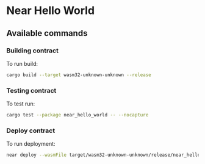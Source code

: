 # Near Hello World

## Available commands

### Building contract
To run build:
```bash
cargo build --target wasm32-unknown-unknown --release
```

### Testing contract
To test run:
```bash
cargo test --package near_hello_world -- --nocapture
```

### Deploy contract
To run deployment:
```bash
near deploy --wasmFile target/wasm32-unknown-unknown/release/near_hello_world.wasm --accountId YOUR_ACCOUNT_HERE
```